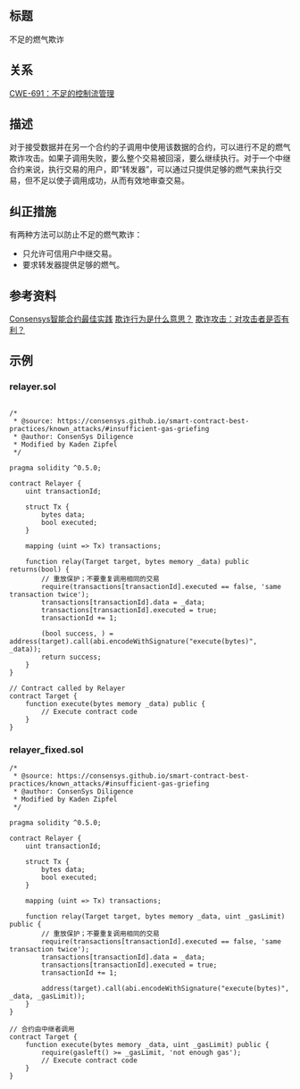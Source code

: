 ## 标题
不足的燃气欺诈

## 关系
[CWE-691：不足的控制流管理](https://cwe.mitre.org/data/definitions/691.html)

## 描述
对于接受数据并在另一个合约的子调用中使用该数据的合约，可以进行不足的燃气欺诈攻击。如果子调用失败，要么整个交易被回滚，要么继续执行。对于一个中继合约来说，执行交易的用户，即“转发器”，可以通过只提供足够的燃气来执行交易，但不足以使子调用成功，从而有效地审查交易。

## 纠正措施
有两种方法可以防止不足的燃气欺诈：

* 只允许可信用户中继交易。
* 要求转发器提供足够的燃气。

## 参考资料
[Consensys智能合约最佳实践](https://consensys.github.io/smart-contract-best-practices/attacks/griefing/)
[欺诈行为是什么意思？](https://ethereum.stackexchange.com/questions/62829/what-does-griefing-mean)
[欺诈攻击：对攻击者是否有利？](https://ethereum.stackexchange.com/questions/73261/griefing-attacks-are-they-profitable-for-the-attacker)
## 示例
### relayer.sol
```solidity

/*
 * @source: https://consensys.github.io/smart-contract-best-practices/known_attacks/#insufficient-gas-griefing
 * @author: ConsenSys Diligence
 * Modified by Kaden Zipfel
 */

pragma solidity ^0.5.0;

contract Relayer {
    uint transactionId;

    struct Tx {
        bytes data;
        bool executed;
    }

    mapping (uint => Tx) transactions;

    function relay(Target target, bytes memory _data) public returns(bool) {
        // 重放保护；不要重复调用相同的交易
        require(transactions[transactionId].executed == false, 'same transaction twice');
        transactions[transactionId].data = _data;
        transactions[transactionId].executed = true;
        transactionId += 1;

        (bool success, ) = address(target).call(abi.encodeWithSignature("execute(bytes)", _data));
        return success;
    }
}

// Contract called by Relayer
contract Target {
    function execute(bytes memory _data) public {
        // Execute contract code
    }
}
```
### relayer_fixed.sol
```solidity
/*
 * @source: https://consensys.github.io/smart-contract-best-practices/known_attacks/#insufficient-gas-griefing
 * @author: ConsenSys Diligence
 * Modified by Kaden Zipfel
 */

pragma solidity ^0.5.0;

contract Relayer {
    uint transactionId;

    struct Tx {
        bytes data;
        bool executed;
    }

    mapping (uint => Tx) transactions;

    function relay(Target target, bytes memory _data, uint _gasLimit) public {
        // 重放保护；不要重复调用相同的交易
        require(transactions[transactionId].executed == false, 'same transaction twice');
        transactions[transactionId].data = _data;
        transactions[transactionId].executed = true;
        transactionId += 1;

        address(target).call(abi.encodeWithSignature("execute(bytes)", _data, _gasLimit));
    }
}

// 合约由中继者调用
contract Target {
    function execute(bytes memory _data, uint _gasLimit) public {
        require(gasleft() >= _gasLimit, 'not enough gas');
        // Execute contract code
    }
}
```